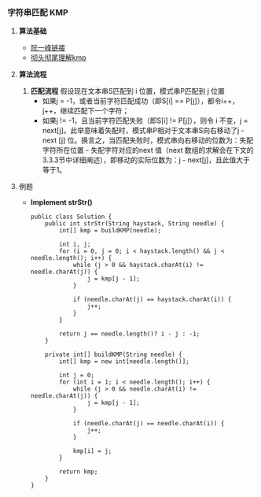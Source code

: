 
### 字符串匹配 KMP
1. __算法基础__
	* [阮一峰链接](http://www.ruanyifeng.com/blog/2013/05/Knuth%E2%80%93Morris%E2%80%93Pratt_algorithm.html)
	* [彻头彻尾理解kmp](http://blog.csdn.net/v_july_v/article/details/7041827)
2. __算法流程__
	1. __匹配流程__
		假设现在文本串S匹配到 i 位置，模式串P匹配到 j 位置
		* 如果j = -1，或者当前字符匹配成功（即S[i] == P[j]），都令i++，j++，继续匹配下一个字符；
		* 如果j != -1，且当前字符匹配失败（即S[i] != P[j]），则令 i 不变，j = next[j]。此举意味着失配时，模式串P相对于文本串S向右移动了j - next [j] 位。换言之，当匹配失败时，模式串向右移动的位数为：失配字符所在位置 - 失配字符对应的next 值（next 数组的求解会在下文的3.3.3节中详细阐述），即移动的实际位数为：j - next[j]，且此值大于等于1。

3. 例题
	* __Implement strStr()__
		```
		public class Solution {
			public int strStr(String haystack, String needle) {
				int[] kmp = buildKMP(needle);

				int i, j;
				for (i = 0, j = 0; i < haystack.length() && j < needle.length(); i++) {
					while (j > 0 && haystack.charAt(i) != needle.charAt(j)) {
						j = kmp[j - 1];
					}

					if (needle.charAt(j) == haystack.charAt(i)) {
						j++;
					}
				}

				return j == needle.length()? i - j : -1;
			}

			private int[] buildKMP(String needle) {
				int[] kmp = new int[needle.length()];

				int j = 0;
				for (int i = 1; i < needle.length(); i++) {
					while (j > 0 && needle.charAt(i) != needle.charAt(j)) {
						j = kmp[j - 1];
					}

					if (needle.charAt(j) == needle.charAt(i)) {
						j++;
					}

					kmp[i] = j;
				}

				return kmp;
			}
		}		
		```
